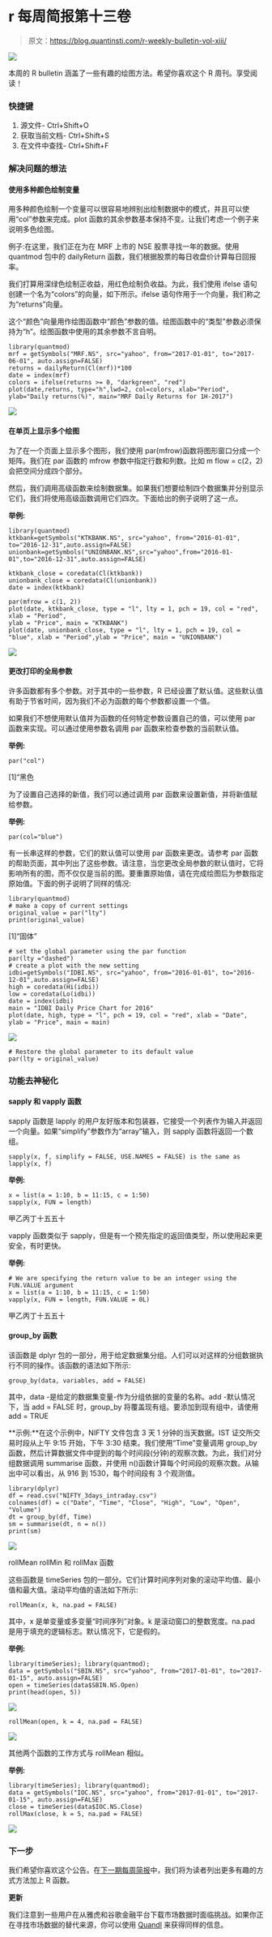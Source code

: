 # r 每周简报第十三卷

> 原文：<https://blog.quantinsti.com/r-weekly-bulletin-vol-xiii/>

![](img/668d47ccfc26bf7821e25819c41f47ae.png)

本周的 R bulletin 涵盖了一些有趣的绘图方法。希望你喜欢这个 R 周刊。享受阅读！

### 快捷键

1.  源文件- Ctrl+Shift+O
2.  获取当前文档- Ctrl+Shift+S
3.  在文件中查找- Ctrl+Shift+F

### 解决问题的想法

#### 使用多种颜色绘制变量

用多种颜色绘制一个变量可以很容易地辨别出绘制数据中的模式，并且可以使用“col”参数来完成。plot 函数的其余参数基本保持不变。让我们考虑一个例子来说明多色绘图。

例子:在这里，我们正在为在 MRF 上市的 NSE 股票寻找一年的数据。使用 quantmod 包中的 dailyReturn 函数，我们根据股票的每日收盘价计算每日回报率。

我们打算用深绿色绘制正收益，用红色绘制负收益。为此，我们使用 ifelse 语句创建一个名为“colors”的向量，如下所示。ifelse 语句作用于一个向量，我们称之为“returns”向量。

这个“颜色”向量用作绘图函数中“颜色”参数的值。绘图函数中的“类型”参数必须保持为“h”。绘图函数中使用的其余参数不言自明。

```
library(quantmod)
mrf = getSymbols("MRF.NS", src="yahoo", from="2017-01-01", to="2017-06-01", auto.assign=FALSE)
returns = dailyReturn(Cl(mrf))*100
date = index(mrf)
colors = ifelse(returns >= 0, "darkgreen", "red")
plot(date,returns, type="h",lwd=2, col=colors, xlab="Period", ylab="Daily returns(%)", main="MRF Daily Returns for 1H-2017")
```

![](img/d9f5f0461a6de355a08783ee0b3a0d71.png)

#### 在单页上显示多个绘图

为了在一个页面上显示多个图形，我们使用 par(mfrow)函数将图形窗口分成一个矩阵。我们在 par 函数的 mfrow 参数中指定行数和列数。比如 m flow = c(2，2)会把空间分成四个部分。

然后，我们调用高级函数来绘制数据集。如果我们想要绘制四个数据集并分别显示它们，我们将使用高级函数调用它们四次。下面给出的例子说明了这一点。

**举例:**

```
library(quantmod)
ktkbank=getSymbols("KTKBANK.NS", src="yahoo", from="2016-01-01", to="2016-12-31",auto.assign=FALSE)
unionbank=getSymbols("UNIONBANK.NS",src="yahoo",from="2016-01-01",to="2016-12-31",auto.assign=FALSE)

ktkbank_close = coredata(Cl(ktkbank))
unionbank_close = coredata(Cl(unionbank))
date = index(ktkbank)

par(mfrow = c(1, 2))
plot(date, ktkbank_close, type = "l", lty = 1, pch = 19, col = "red", xlab = "Period",
ylab = "Price", main = "KTKBANK")
plot(date, unionbank_close, type = "l", lty = 1, pch = 19, col = "blue", xlab = "Period",ylab = "Price", main = "UNIONBANK")
```

![](img/0ed7eac90a1ce8bb5746bc7fc18a5357.png)

#### 更改打印的全局参数

许多函数都有多个参数。对于其中的一些参数，R 已经设置了默认值。这些默认值有助于节省时间，因为我们不必为函数的每个参数都设置一个值。

如果我们不想使用默认值并为函数的任何特定参数设置自己的值，可以使用 par 函数来实现。可以通过使用参数名调用 par 函数来检查参数的当前默认值。

**举例:**

```
par("col")
```

[1]“黑色

为了设置自己选择的新值，我们可以通过调用 par 函数来设置新值，并将新值赋给参数。

**举例:**

```
par(col="blue")
```

有一长串这样的参数，它们的默认值可以使用 par 函数来更改。请参考 par 函数的帮助页面，其中列出了这些参数。请注意，当您更改全局参数的默认值时，它将影响所有的图，而不仅仅是当前的图。要重置原始值，请在完成绘图后为参数指定原始值。下面的例子说明了同样的情况:

```
library(quantmod)
# make a copy of current settings
original_value = par("lty")
print(original_value)
```

[1]“固体”

```
# set the global parameter using the par function
par(lty ="dashed")
# create a plot with the new setting
idbi=getSymbols("IDBI.NS", src="yahoo", from="2016-01-01", to="2016-12-01",auto.assign=FALSE)
high = coredata(Hi(idbi))
low = coredata(Lo(idbi))
date = index(idbi)
main = "IDBI Daily Price Chart for 2016"
plot(date, high, type = "l", pch = 19, col = "red", xlab = "Date", ylab = "Price", main = main)
```

![](img/05531c2939b24800963f887b5cd547aa.png)

```
# Restore the global parameter to its default value
par(lty = original_value)
```

### 功能去神秘化

#### sapply 和 vapply 函数

sapply 函数是 lapply 的用户友好版本和包装器，它接受一个列表作为输入并返回一个向量。如果“simplify”参数作为“array”输入，则 sapply 函数将返回一个数组。

```
sapply(x, f, simplify = FALSE, USE.NAMES = FALSE) is the same as lapply(x, f)
```

**举例:**

```
x = list(a = 1:10, b = 11:15, c = 1:50)
sapply(x, FUN = length)
```

甲乙丙丁十五五十

vapply 函数类似于 sapply，但是有一个预先指定的返回值类型，所以使用起来更安全，有时更快。

**举例:**

```
# We are specifying the return value to be an integer using the FUN.VALUE argument
x = list(a = 1:10, b = 11:15, c = 1:50)
vapply(x, FUN = length, FUN.VALUE = 0L)
```

甲乙丙丁十五五十

#### group_by 函数

该函数是 dplyr 包的一部分，用于给定数据集分组。人们可以对这样的分组数据执行不同的操作。该函数的语法如下所示:

```
group_by(data, variables, add = FALSE)
```

其中，data -是给定的数据集变量-作为分组依据的变量的名称。add -默认情况下，当 add = FALSE 时，group_by 将覆盖现有组。要添加到现有组中，请使用 add = TRUE

**示例:**在这个示例中，NIFTY 文件包含 3 天 1 分钟的当天数据。IST 证交所交易时段从上午 9:15 开始，下午 3:30 结束。我们使用“Time”变量调用 group_by 函数，然后计算数据文件中提到的每个时间段(分钟)的观察次数。为此，我们对分组数据调用 summarise 函数，并使用 n()函数计算每个时间段的观察次数。从输出中可以看出，从 916 到 1530，每个时间段有 3 个观测值。

```
library(dplyr)
df = read.csv("NIFTY_3days_intraday.csv")
colnames(df) = c("Date", "Time", "Close", "High", "Low", "Open", "Volume")
dt = group_by(df, Time)
sm = summarise(dt, n = n())
print(sm)
```

![](img/a174fd44166967816666f75cbd35dbb7.png)

rollMean rollMin 和 rollMax 函数

这些函数是 timeSeries 包的一部分。它们计算时间序列对象的滚动平均值、最小值和最大值。滚动平均值的语法如下所示:

```
rollMean(x, k, na.pad = FALSE)
```

其中，x 是单变量或多变量“时间序列”对象。k 是滚动窗口的整数宽度。na.pad 是用于填充的逻辑标志。默认情况下，它是假的。

**举例:**

```
library(timeSeries); library(quantmod);
data = getSymbols("SBIN.NS", src="yahoo", from="2017-01-01", to="2017-01-15", auto.assign=FALSE)
open = timeSeries(data$SBIN.NS.Open)
print(head(open, 5))
```

![](img/774d6cb25598022e08978b240e496980.png)

```
rollMean(open, k = 4, na.pad = FALSE)
```

![](img/4060a1685b5c850149b424510e265465.png)

其他两个函数的工作方式与 rollMean 相似。

**举例:**

```
library(timeSeries); library(quantmod);
data = getSymbols("IOC.NS", src="yahoo", from="2017-01-01", to="2017-01-15", auto.assign=FALSE)
close = timeSeries(data$IOC.NS.Close)
rollMax(close, k = 5, na.pad = FALSE)
```

![](img/03a3f532f8472ed6e5a2efa66a2aa0f3.png)

### 下一步

我们希望你喜欢这个公告。在[下一期每周简报](https://blog.quantinsti.com/r-weekly-bulletin-vol-xiv)中，我们将为读者列出更多有趣的方式方法加上 R 函数。

**更新**

我们注意到一些用户在从雅虎和谷歌金融平台下载市场数据时面临挑战。如果你正在寻找市场数据的替代来源，你可以使用 [Quandl](https://www.quandl.com/) 来获得同样的信息。